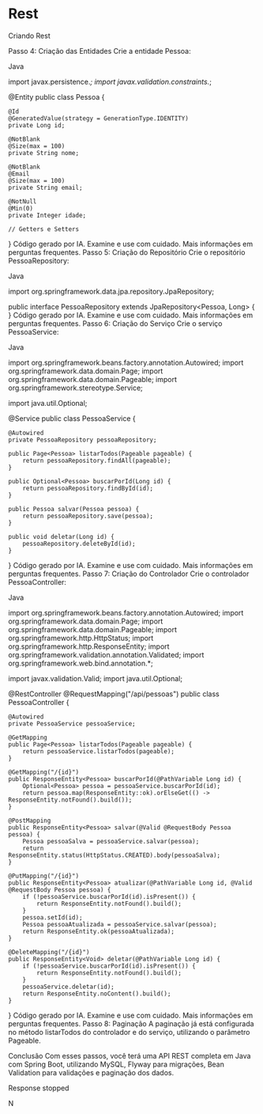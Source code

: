 # Rest
Criando Rest



Passo 4: Criação das Entidades
Crie a entidade Pessoa:

Java

import javax.persistence.*;
import javax.validation.constraints.*;

@Entity
public class Pessoa {

    @Id
    @GeneratedValue(strategy = GenerationType.IDENTITY)
    private Long id;

    @NotBlank
    @Size(max = 100)
    private String nome;

    @NotBlank
    @Email
    @Size(max = 100)
    private String email;

    @NotNull
    @Min(0)
    private Integer idade;

    // Getters e Setters
}
Código gerado por IA. Examine e use com cuidado. Mais informações em perguntas frequentes.
Passo 5: Criação do Repositório
Crie o repositório PessoaRepository:

Java

import org.springframework.data.jpa.repository.JpaRepository;

public interface PessoaRepository extends JpaRepository<Pessoa, Long> {
}
Código gerado por IA. Examine e use com cuidado. Mais informações em perguntas frequentes.
Passo 6: Criação do Serviço
Crie o serviço PessoaService:

Java

import org.springframework.beans.factory.annotation.Autowired;
import org.springframework.data.domain.Page;
import org.springframework.data.domain.Pageable;
import org.springframework.stereotype.Service;

import java.util.Optional;

@Service
public class PessoaService {

    @Autowired
    private PessoaRepository pessoaRepository;

    public Page<Pessoa> listarTodos(Pageable pageable) {
        return pessoaRepository.findAll(pageable);
    }

    public Optional<Pessoa> buscarPorId(Long id) {
        return pessoaRepository.findById(id);
    }

    public Pessoa salvar(Pessoa pessoa) {
        return pessoaRepository.save(pessoa);
    }

    public void deletar(Long id) {
        pessoaRepository.deleteById(id);
    }
}
Código gerado por IA. Examine e use com cuidado. Mais informações em perguntas frequentes.
Passo 7: Criação do Controlador
Crie o controlador PessoaController:

Java

import org.springframework.beans.factory.annotation.Autowired;
import org.springframework.data.domain.Page;
import org.springframework.data.domain.Pageable;
import org.springframework.http.HttpStatus;
import org.springframework.http.ResponseEntity;
import org.springframework.validation.annotation.Validated;
import org.springframework.web.bind.annotation.*;

import javax.validation.Valid;
import java.util.Optional;

@RestController
@RequestMapping("/api/pessoas")
public class PessoaController {

    @Autowired
    private PessoaService pessoaService;

    @GetMapping
    public Page<Pessoa> listarTodos(Pageable pageable) {
        return pessoaService.listarTodos(pageable);
    }

    @GetMapping("/{id}")
    public ResponseEntity<Pessoa> buscarPorId(@PathVariable Long id) {
        Optional<Pessoa> pessoa = pessoaService.buscarPorId(id);
        return pessoa.map(ResponseEntity::ok).orElseGet(() -> ResponseEntity.notFound().build());
    }

    @PostMapping
    public ResponseEntity<Pessoa> salvar(@Valid @RequestBody Pessoa pessoa) {
        Pessoa pessoaSalva = pessoaService.salvar(pessoa);
        return ResponseEntity.status(HttpStatus.CREATED).body(pessoaSalva);
    }

    @PutMapping("/{id}")
    public ResponseEntity<Pessoa> atualizar(@PathVariable Long id, @Valid @RequestBody Pessoa pessoa) {
        if (!pessoaService.buscarPorId(id).isPresent()) {
            return ResponseEntity.notFound().build();
        }
        pessoa.setId(id);
        Pessoa pessoaAtualizada = pessoaService.salvar(pessoa);
        return ResponseEntity.ok(pessoaAtualizada);
    }

    @DeleteMapping("/{id}")
    public ResponseEntity<Void> deletar(@PathVariable Long id) {
        if (!pessoaService.buscarPorId(id).isPresent()) {
            return ResponseEntity.notFound().build();
        }
        pessoaService.deletar(id);
        return ResponseEntity.noContent().build();
    }
}
Código gerado por IA. Examine e use com cuidado. Mais informações em perguntas frequentes.
Passo 8: Paginação
A paginação já está configurada no método listarTodos do controlador e do serviço, utilizando o parâmetro Pageable.

Conclusão
Com esses passos, você terá uma API REST completa em Java com Spring Boot, utilizando MySQL, Flyway para migrações, Bean Validation para validações e paginação dos dados.


Response stopped

N
